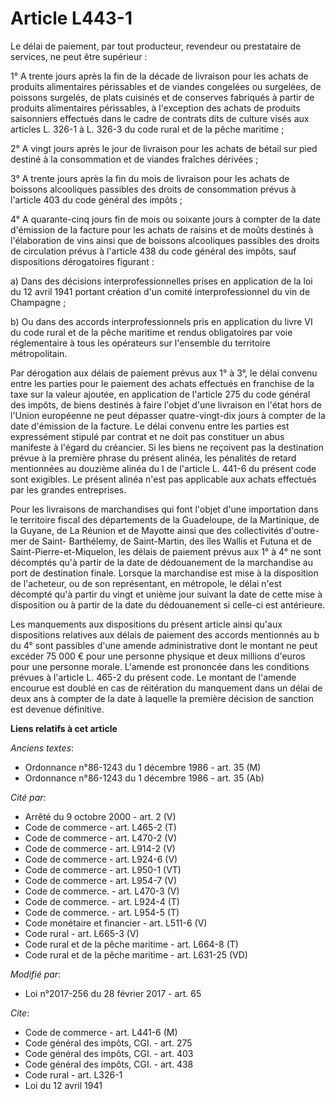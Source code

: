 # Article L443-1

Le délai de paiement, par tout producteur, revendeur ou prestataire de services, ne peut être supérieur : 

1° A trente jours après la fin de la décade de livraison pour les achats de produits alimentaires périssables et de viandes
congelées ou surgelées, de poissons surgelés, de plats cuisinés et de conserves fabriqués à partir de produits alimentaires
périssables, à l'exception des achats de produits saisonniers effectués dans le cadre de contrats dits de culture visés aux
articles L. 326-1 à L. 326-3 du code rural et de la pêche maritime ; 

2° A vingt jours après le jour de livraison pour les achats de bétail sur pied destiné à la consommation et de viandes
fraîches dérivées ; 

3° A trente jours après la fin du mois de livraison pour les achats de boissons alcooliques passibles des droits de
consommation prévus à l'article 403 du code général des impôts ; 

4° A quarante-cinq jours fin de mois ou soixante jours à compter de la date d'émission de la facture pour les achats de
raisins et de moûts destinés à l'élaboration de vins ainsi que de boissons alcooliques passibles des droits de circulation
prévus à l'article 438 du code général des impôts, sauf dispositions dérogatoires figurant : 

a) Dans des décisions interprofessionnelles prises en application de la loi du 12 avril 1941 portant création d'un comité
interprofessionnel du vin de Champagne ; 

b) Ou dans des accords interprofessionnels pris en application du livre VI du code rural et de la pêche maritime et rendus
obligatoires par voie réglementaire à tous les opérateurs sur l'ensemble du territoire métropolitain. 

Par dérogation aux délais de paiement prévus aux 1° à 3°, le délai convenu entre les parties pour le paiement des achats
effectués en franchise de la taxe sur la valeur ajoutée, en application de l'article 275 du code général des impôts, de biens
destinés à faire l'objet d'une livraison en l'état hors de l'Union européenne ne peut dépasser quatre-vingt-dix jours à
compter de la date d'émission de la facture. Le délai convenu entre les parties est expressément stipulé par contrat et ne
doit pas constituer un abus manifeste à l'égard du créancier. Si les biens ne reçoivent pas la destination prévue à la
première phrase du présent alinéa, les pénalités de retard mentionnées au douzième alinéa du I de l'article L. 441-6 du
présent code sont exigibles. Le présent alinéa n'est pas applicable aux achats effectués par les grandes entreprises. 

Pour les livraisons de marchandises qui font l'objet d'une importation dans le territoire fiscal des départements de la
Guadeloupe, de la Martinique, de la Guyane, de La Réunion et de Mayotte ainsi que des collectivités d'outre-mer de Saint-
Barthélemy, de Saint-Martin, des îles Wallis et Futuna et de Saint-Pierre-et-Miquelon, les délais de paiement prévus aux 1° à
4° ne sont décomptés qu'à partir de la date de dédouanement de la marchandise au port de destination finale. Lorsque la
marchandise est mise à la disposition de l'acheteur, ou de son représentant, en métropole, le délai n'est décompté qu'à
partir du vingt et unième jour suivant la date de cette mise à disposition ou à partir de la date du dédouanement si celle-ci
est antérieure. 

Les manquements aux dispositions du présent article ainsi qu'aux dispositions relatives aux délais de paiement des accords
mentionnés au b du 4° sont passibles d'une amende administrative dont le montant ne peut excéder 75 000 € pour une personne
physique et deux millions d'euros pour une personne morale. L'amende est prononcée dans les conditions prévues à l'article L.
465-2 du présent code. Le montant de l'amende encourue est doublé en cas de réitération du manquement dans un délai de deux
ans à compter de la date à laquelle la première décision de sanction est devenue définitive.

**Liens relatifs à cet article**

_Anciens textes_:

  - Ordonnance n°86-1243 du 1 décembre 1986 - art. 35 (M)
  - Ordonnance n°86-1243 du 1 décembre 1986 - art. 35 (Ab)

_Cité par_:

  - Arrêté du 9 octobre 2000 - art. 2 (V)
  - Code de commerce - art. L465-2 (T)
  - Code de commerce - art. L470-2 (V)
  - Code de commerce - art. L914-2 (V)
  - Code de commerce - art. L924-6 (V)
  - Code de commerce - art. L950-1 (VT)
  - Code de commerce - art. L954-7 (V)
  - Code de commerce. - art. L470-3 (V)
  - Code de commerce. - art. L924-4 (T)
  - Code de commerce. - art. L954-5 (T)
  - Code monétaire et financier - art. L511-6 (V)
  - Code rural - art. L665-3 (V)
  - Code rural et  de la pêche maritime - art. L664-8 (T)
  - Code rural et de la pêche maritime - art. L631-25 (VD)

_Modifié par_:

  - Loi n°2017-256 du 28 février 2017 - art. 65

_Cite_:

  - Code de commerce - art. L441-6 (M)
  - Code général des impôts, CGI. - art. 275
  - Code général des impôts, CGI. - art. 403
  - Code général des impôts, CGI. - art. 438
  - Code rural - art. L326-1
  - Loi du 12 avril 1941
